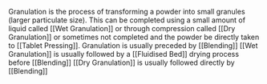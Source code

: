 Granulation is the process of transforming a powder into small granules (larger particulate size). This can be completed using a small amount of liquid called [[Wet Granulation]] or through compression called [[Dry Granulation]] or sometimes not completed and the powder be directly taken to [[Tablet Pressing]]. 
Granulation is usually preceded by [[Blending]]
[[Wet Granulation]] is usually followed by a [[Fluidised Bed]] drying process before [[Blending]]
[[Dry Granulation]] is usually followed directly by [[Blending]]